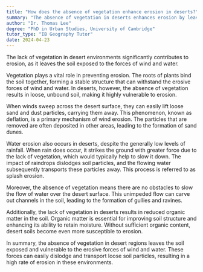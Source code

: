 ```yaml
---
title: "How does the absence of vegetation enhance erosion in deserts?"
summary: "The absence of vegetation in deserts enhances erosion by leaving the soil exposed to wind and water forces."
author: "Dr. Thomas Lee"
degree: "PhD in Urban Studies, University of Cambridge"
tutor_type: "IB Geography Tutor"
date: 2024-04-23
---
```


The lack of vegetation in desert environments significantly contributes to erosion, as it leaves the soil exposed to the forces of wind and water.

Vegetation plays a vital role in preventing erosion. The roots of plants bind the soil together, forming a stable structure that can withstand the erosive forces of wind and water. In deserts, however, the absence of vegetation results in loose, unbound soil, making it highly vulnerable to erosion.

When winds sweep across the desert surface, they can easily lift loose sand and dust particles, carrying them away. This phenomenon, known as deflation, is a primary mechanism of wind erosion. The particles that are removed are often deposited in other areas, leading to the formation of sand dunes.

Water erosion also occurs in deserts, despite the generally low levels of rainfall. When rain does occur, it strikes the ground with greater force due to the lack of vegetation, which would typically help to slow it down. The impact of raindrops dislodges soil particles, and the flowing water subsequently transports these particles away. This process is referred to as splash erosion.

Moreover, the absence of vegetation means there are no obstacles to slow the flow of water over the desert surface. This unimpeded flow can carve out channels in the soil, leading to the formation of gullies and ravines.

Additionally, the lack of vegetation in deserts results in reduced organic matter in the soil. Organic matter is essential for improving soil structure and enhancing its ability to retain moisture. Without sufficient organic content, desert soils become even more susceptible to erosion.

In summary, the absence of vegetation in desert regions leaves the soil exposed and vulnerable to the erosive forces of wind and water. These forces can easily dislodge and transport loose soil particles, resulting in a high rate of erosion in these environments.
    